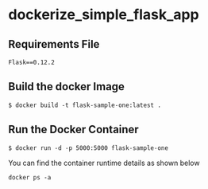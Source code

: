 # dockerize_simple_flask_app

## Requirements File
```
Flask==0.12.2
```
## Build the docker Image
`$ docker build -t flask-sample-one:latest .`
## Run the Docker Container
`$ docker run -d -p 5000:5000 flask-sample-one`

You can find the container runtime details as shown below

`docker ps -a`
